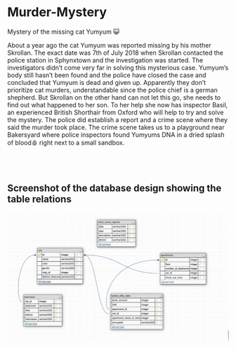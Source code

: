 # Murder-Mystery

Mystery of the missing cat Yumyum 😺

About a year ago the cat Yumyum was reported missing by his mother Skrollan. The exact date was 7th of July 2018 when  Skrollan contacted the police station in Sphynxtown and the investigation was started. The investigators didn’t come very far in solving this mysterious case. Yumyum’s body still hasn’t been found and the police have closed the case and concluded that Yumyum is dead and given up. Apparently they don’t prioritize cat murders, understandable since the police chief is a german shepherd. But  Skrollan on the other hand can not let this go, she needs to find out what happened to her son.  To her help she now has inspector Basil, an experienced British Shorthair from Oxford who will help to try and solve the mystery.
The police did establish a report and a crime scene where they said the murder took place. The crime scene  takes us to a playground near Bakersyard where police inspectors found Yumyums DNA in a dried splash of blood🩸 right next to a small sandbox. 


<br>
<br>

## Screenshot of the database design showing the table relations

![Database Designer](databasedesign.png)
